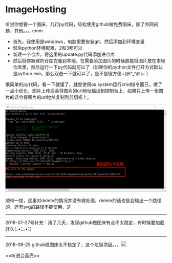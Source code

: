 # ImageHosting
听说你想要一个图床，几行py代码，轻松使用github做免费图床，除了外网问题，其他。。。emm

* 首先，我使用是windows，电脑里要安装git，然后添加到环境变量
* 然后python环境配置，2和3都可以
* 新建一个仓库，将这里的update.py代码添加进仓库
* 然后将你新建的仓库克隆到本地，在需要添加图片的时候直接将图片放在本地仓库里，然后运行一下py代码就可以了（如果你的python文件打开方式默认是python.exe，那么双击一下就可以了，是不是很方便~(@^_^@)~ ）

很简单的py代码，看一下就懂了，就是使用os.system运行cmd指令而已，做了一点小优化，图片上传后会将图片的url地址输出到控制台上，如果只上传一张图片的话会将图片的url地址复制到剪切板上。

![](https://raw.githubusercontent.com/LittleFish33/ImageHosting/master/readme.png)

顺带一提，这里对delete的情况并没有做处理，delete的话也是会输出一个路径的，还有svg的路径不能使用，逃

***

2018-07-27号补充：用了几天，发现github做图床有点不太稳定，有时候要加载好久(｡•́︿•̀｡)

***

2018-08-25 github做图床太不稳定了，这个垃圾项目。。。![](https://littlefish33.cn/image/temp/001.gif)

==听说会高亮==
